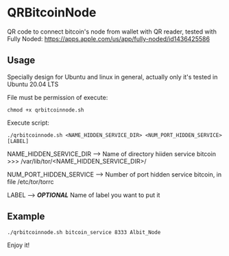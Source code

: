 # QRBitcoinNode
QR code to connect bitcoin's node from wallet with QR reader, tested with Fully Noded: https://apps.apple.com/us/app/fully-noded/id1436425586

## Usage
Specially design for Ubuntu and linux in general, actually only it's tested in Ubuntu 20.04 LTS

File must be permission of execute: 
```
chmod +x qrbitcoinnode.sh
```
Execute script:
```
./qrbitcoinnode.sh <NAME_HIDDEN_SERVICE_DIR> <NUM_PORT_HIDDEN_SERVICE> [LABEL]
```

NAME_HIDDEN_SERVICE_DIR --> Name of directory hiiden service bitcoin >>> /var/lib/tor/<NAME_HIDDEN_SERVICE_DIR>/

NUM_PORT_HIDDEN_SERVICE --> Number of port hidden service bitcoin, in file /etc/tor/torrc

LABEL                   --> ***OPTIONAL*** Name of label you want to put it

## Example
```
./qrbitcoinnode.sh bitcoin_service 8333 Albit_Node
```

Enjoy it!
